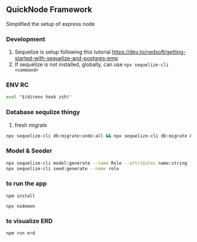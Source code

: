 ## QuickNode Framework

Simplified the setup of express node

### Development

1. Sequelize is setup following this tutorial https://dev.to/nedsoft/getting-started-with-sequelize-and-postgres-emp
1. If sequelize is not installed, globally, can use `npx sequelize-cli <command>`

### ENV RC

```bash
eval "$(direnv hook zsh)"
```

### Database sequlize thingy

1. fresh migrate

```bash
npx sequelize-cli db:migrate:undo:all && npx sequelize-cli db:migrate && npx sequelize-cli db:seed:all
```

### Model & Seeder

```bash
npx sequelize-cli model:generate --name Role --attributes name:string
npx sequelize-cli seed:generate --name role
```

### to run the app

`npm install`

`npx nodemon`

### to visualize ERD

`npm run erd`
